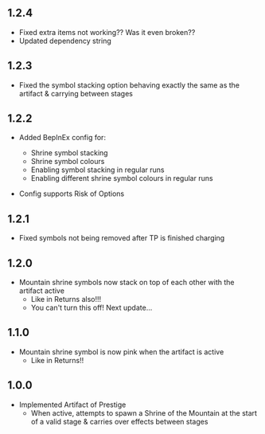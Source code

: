 ## 1.2.4

- Fixed extra items not working?? Was it even broken??
- Updated dependency string

## 1.2.3

- Fixed the symbol stacking option behaving exactly the same as the artifact & carrying between stages

## 1.2.2

- Added BepInEx config for:
  - Shrine symbol stacking
  - Shrine symbol colours
  - Enabling symbol stacking in regular runs
  - Enabling different shrine symbol colours in regular runs

- Config supports Risk of Options

## 1.2.1

- Fixed symbols not being removed after TP is finished charging

## 1.2.0

- Mountain shrine symbols now stack on top of each other with the artifact active
  - Like in Returns also!!!
  - You can't turn this off! Next update...

## 1.1.0

- Mountain shrine symbol is now pink when the artifact is active
  - Like in Returns!!

## 1.0.0

- Implemented Artifact of Prestige
  - When active, attempts to spawn a Shrine of the Mountain at the start of a valid stage & carries over effects between stages
